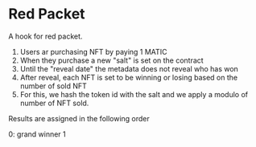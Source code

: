 # Red Packet

A hook for red packet.

1. Users ar purchasing NFT by paying 1 MATIC
2. When they purchase a new "salt" is set on the contract
3. Until the "reveal date" the metadata does not reveal who has won
4. After reveal, each NFT is set to be winning or losing based on the number of sold NFT
5. For this, we hash the token id with the salt and we apply a modulo of number of NFT sold.

Results are assigned in the following order

0: grand winner
1
